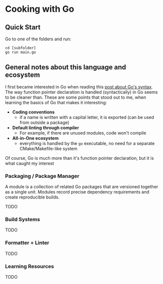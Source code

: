 # Cooking with Go

## Quick Start

Go to one of the folders and run:

```
cd [subfolder]
go run main.go
```

## General notes about this language and ecosystem

I first became interested in Go when reading this [post about Go's syntax](https://go.dev/blog/declaration-syntax). The way function pointer declaration is handled (syntactically) in Go seems to be cleaner than. These are some points that stood out to me, when learning the basics of Go that makes it interesting:

* **Coding conventions**
    * if a name is written with a capital letter, it is exported (can be used from outside a package)
* **Default linting through compiler**
    * For example, if there are unused modules, code won't compile
* **All-in-One ecosystem**
    * everything is handled by the `go` executable, no need for a separate CMake/Makefile-like system

Of course, Go is much more than it's function pointer declaration, but it is what caught my interest

### Packaging / Package Manager

A module is a collection of related Go packages that are versioned together as a single unit. Modules record precise dependency requirements and create reproducible builds.

TODO

### Build Systems

TODO

### Formatter + Linter

TODO

### Learning Resources

TODO

